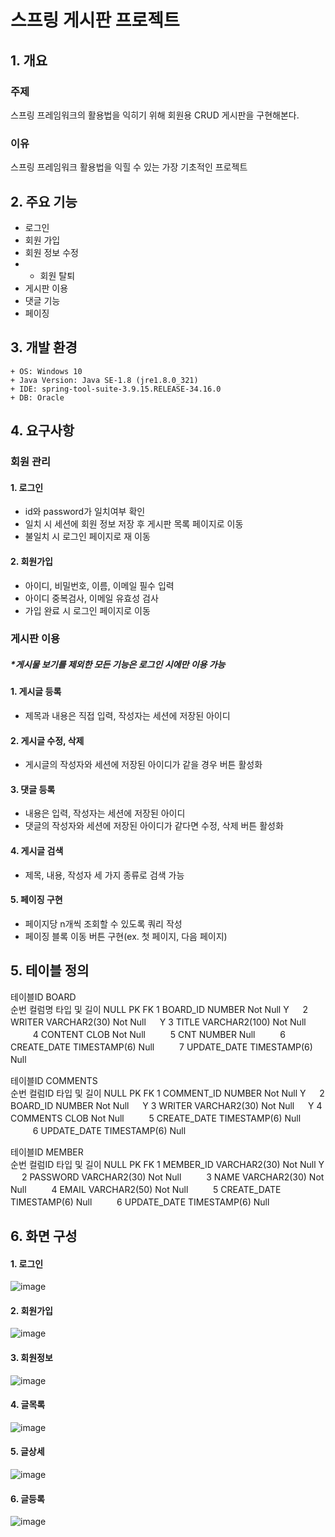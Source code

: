 # 스프링 게시판 프로젝트

## 1. 개요
### 주제
스프링 프레임워크의 활용법을 익히기 위해 회원용 CRUD 게시판을 구현해본다.
### 이유
스프링 프레임워크 활용법을 익힐 수 있는 가장 기초적인 프로젝트



## 2. 주요 기능
+ 로그인
+ 회원 가입
+ 회원 정보 수정
+ + 회원 탈퇴
+ 게시판 이용
+ 댓글 기능
+ 페이징

## 3. 개발 환경
```
+ OS: Windows 10
+ Java Version: Java SE-1.8 (jre1.8.0_321)
+ IDE: spring-tool-suite-3.9.15.RELEASE-34.16.0
+ DB: Oracle
```


## 4. 요구사항

### 회원 관리

#### 1. 로그인
+ id와 password가 일치여부 확인
+ 일치 시 세션에 회원 정보 저장 후 게시판 목록 페이지로 이동
+ 불일치 시 로그인 페이지로 재 이동

#### 2. 회원가입
+ 아이디, 비밀번호, 이름, 이메일 필수 입력
+ 아이디 중복검사, 이메일 유효성 검사
+ 가입 완료 시 로그인 페이지로 이동

### 게시판 이용
##### *게시물 보기를 제외한 모든 기능은 로그인 시에만 이용 가능

#### 1. 게시글 등록
+ 제목과 내용은 직접 입력, 작성자는 세션에 저장된 아이디

#### 2. 게시글 수정, 삭제
+ 게시글의 작성자와 세션에 저장된 아이디가 같을 경우 버튼 활성화

#### 3. 댓글 등록
+ 내용은 입력, 작성자는 세션에 저장된 아이디
+ 댓글의 작성자와 세션에 저장된 아이디가 같다면 수정, 삭제 버튼 활성화

#### 4. 게시글 검색
+ 제목, 내용, 작성자 세 가지 종류로 검색 가능

#### 5. 페이징 구현
+ 페이지당 n개씩 조회할 수 있도록 쿼리 작성
+ 페이징 블록 이동 버튼 구현(ex. 첫 페이지, 다음 페이지)



## 5. 테이블 정의

테이블ID	BOARD			
순번	컬럼명	타입 및 길이	NULL	PK	FK
1	BOARD_ID	NUMBER	Not Null	Y	　
2	WRITER	VARCHAR2(30)	Not Null	　	Y
3	TITLE	VARCHAR2(100)	Not Null	　	　
4	CONTENT	CLOB	Not Null	　	　
5	CNT	NUMBER	Null	　	　
6	CREATE_DATE	TIMESTAMP(6)	Null	　	　
7	UPDATE_DATE	TIMESTAMP(6)	Null	　	　

테이블ID	COMMENTS			
순번	컬럼ID	타입 및 길이	NULL	PK	FK
1	COMMENT_ID	NUMBER	Not Null	Y	　
2	BOARD_ID	NUMBER	Not Null	　	Y
3	WRITER	VARCHAR2(30)	Not Null	　	Y
4	COMMENTS	CLOB	Not Null	　	　
5	CREATE_DATE	TIMESTAMP(6)	Null	　	　
6	UPDATE_DATE	TIMESTAMP(6)	Null	　	　

테이블ID	MEMBER			
순번	컬럼ID	타입 및 길이	NULL	PK	FK
1	MEMBER_ID	VARCHAR2(30)	Not Null	Y	　
2	PASSWORD	VARCHAR2(30)	Not Null	　	　
3	NAME	VARCHAR2(30)	Not Null	　	　
4	EMAIL	VARCHAR2(50)	Not Null	　	　
5	CREATE_DATE	TIMESTAMP(6)	Null	　	　
6	UPDATE_DATE	TIMESTAMP(6)	Null	　	　

## 6. 화면 구성

#### 1. 로그인
![image](https://user-images.githubusercontent.com/98327681/184592075-ce449443-0a87-4084-a96c-28c17f5c753c.png)


#### 2. 회원가입
![image](https://user-images.githubusercontent.com/98327681/184592084-d6734021-4833-495b-b08a-a3f607afd112.png)


#### 3. 회원정보
![image](https://user-images.githubusercontent.com/98327681/184592102-2247ced8-b256-4687-b77e-4008da798db8.png)


#### 4. 글목록
![image](https://user-images.githubusercontent.com/98327681/184592119-70fdb1c6-d21a-481e-b1c4-340682c08273.png)


#### 5. 글상세
![image](https://user-images.githubusercontent.com/98327681/184592134-aab1665c-f5fe-4728-9968-ba95931c2251.png)


#### 6. 글등록
![image](https://user-images.githubusercontent.com/98327681/184592152-c4a550e9-3843-48c7-b3f3-519395c9503d.png)

